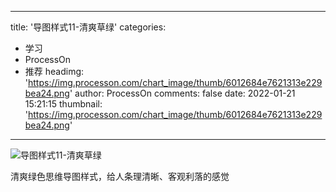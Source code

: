 
---
title: '导图样式11-清爽草绿'
categories: 
 - 学习
 - ProcessOn
 - 推荐
headimg: 'https://img.processon.com/chart_image/thumb/6012684e7621313e229bea24.png'
author: ProcessOn
comments: false
date: 2022-01-21 15:21:15
thumbnail: 'https://img.processon.com/chart_image/thumb/6012684e7621313e229bea24.png'
---

<div>   
<img class="thumb" alt="导图样式11-清爽草绿" src="https://img.processon.com/chart_image/thumb/6012684e7621313e229bea24.png" referrerpolicy="no-referrer">
<p>清爽绿色思维导图样式，给人条理清晰、客观利落的感觉</p>  
</div>
            